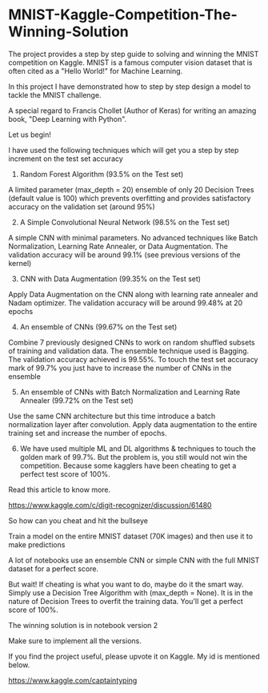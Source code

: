 # MNIST-Kaggle-Competition-The-Winning-Solution
The project provides a step by step guide to solving and winning the MNIST competition on Kaggle. MNIST is a famous computer vision dataset that is often cited as a "Hello World!" for Machine Learning.

In this project I have demonstrated how to step by step design a model to tackle the MNIST challenge.

A special regard to Francis Chollet (Author of Keras) for writing an amazing book, "Deep Learning with Python".

Let us begin!

I have used the following techniques which will get you a step by step increment on the test set accuracy

1. Random Forest Algorithm (93.5% on the Test set)

A limited parameter (max_depth = 20) ensemble of only 20 Decision Trees (default value is 100) which prevents overfitting and provides satisfactory accuracy on the validation set (around 95%)

2. A Simple Convolutional Neural Network (98.5% on the Test set)

A simple CNN with minimal parameters. No advanced techniques like Batch Normalization, Learning Rate Annealer, or Data Augmentation. The validation accuracy will be around 99.1% (see previous versions of the kernel)

3. CNN with Data Augmentation (99.35% on the Test set)

Apply Data Augmentation on the CNN along with learning rate annealer and Nadam optimizer. The validation accuracy will be around 99.48% at 20 epochs

4. An ensemble of CNNs (99.67% on the Test set)

Combine 7 previously designed CNNs to work on random shuffled subsets of training and validation data. The ensemble technique used is Bagging. The validation accuracy achieved is 99.55%. To touch the test set accuracy mark of 99.7% you just have to increase the number of CNNs in the ensemble

5. An ensemble of CNNs with Batch Normalization and Learning Rate Annealer (99.72% on the Test set)

Use the same CNN architecture but this time introduce a batch normalization layer after convolution. Apply data augmentation to the entire training set and increase the number of epochs.

6. We have used multiple ML and DL algorithms & techniques to touch the golden mark of 99.7%. But the problem is, you still would not win the competition. Because some kagglers have been cheating to get a perfect test score of 100%.

Read this article to know more.

https://www.kaggle.com/c/digit-recognizer/discussion/61480

So how can you cheat and hit the bullseye

Train a model on the entire MNIST dataset (70K images) and then use it to make predictions

A lot of notebooks use an ensemble CNN or simple CNN with the full MNIST dataset for a perfect score.

But wait! If cheating is what you want to do, maybe do it the smart way. Simply use a Decision Tree Algorithm with (max_depth = None). It is in the nature of Decision Trees to overfit the training data. You'll get a perfect score of 100%.

The winning solution is in notebook version 2

Make sure to implement all the versions.

If you find the project useful, please upvote it on Kaggle. My id is mentioned below.

https://www.kaggle.com/captaintyping


